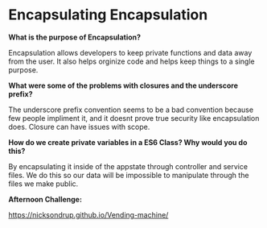 # Encapsulating Encapsulation

**What is the purpose of Encapsulation?**

Encapsulation allows developers to keep private functions and data away from the user. It also helps orginize code and helps keep things to a single purpose. 

**What were some of the problems with closures and the underscore prefix?**

The underscore prefix convention seems to be a bad convention because few people impliment it, and it doesnt prove true security like encapsulation does. Closure can have issues with scope.

**How do we create private variables in a ES6 Class? Why would you do this?**

By encapsulating it inside of the appstate through controller and service files. We do this so our data will be impossible to manipulate through the files we make public.


**Afternoon Challenge:** 

https://nicksondrup.github.io/Vending-machine/